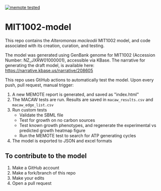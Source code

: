 [![memote tested](https://img.shields.io/badge/memote-tested-blue.svg?style=plastic)](https://hgscott.github.io/mit1002-model)

# MIT1002-model

This repo contains the *Alteromonas macleodii* MIT1002 model, and code associated with its creation, curation, and testing.

The model was generated using GenBank genome for MIT1002 (Accession Number: NZ_JXRW01000001), accessible via KBase.
The narrative for generating the draft model, is available here: https://narrative.kbase.us/narrative/208605

This repo uses GtiHub actions to automatically test the model.
Upon every push, pull request, manual trigger:
1. A new MEMOTE report is generated, and saved as "index.html"
2. The MACAW tests are run. Results are saved in `macaw_results.csv` and `macaw_edge_list.csv`
3. Run custom tests
    * Validate the SBML file
    * Test for growth on no carbon sources
    * Test known growth phenotypes, and regenerate the experimental vs predicted growth heatmap figure
    * Run the MEMOTE test to search for ATP generating cycles
3. The model is exported to JSON and excel formats

## To contribute to the model
1. Make a GitHub account
2. Make a fork/branch of this repo
3. Make your edits
4. Open a pull request
